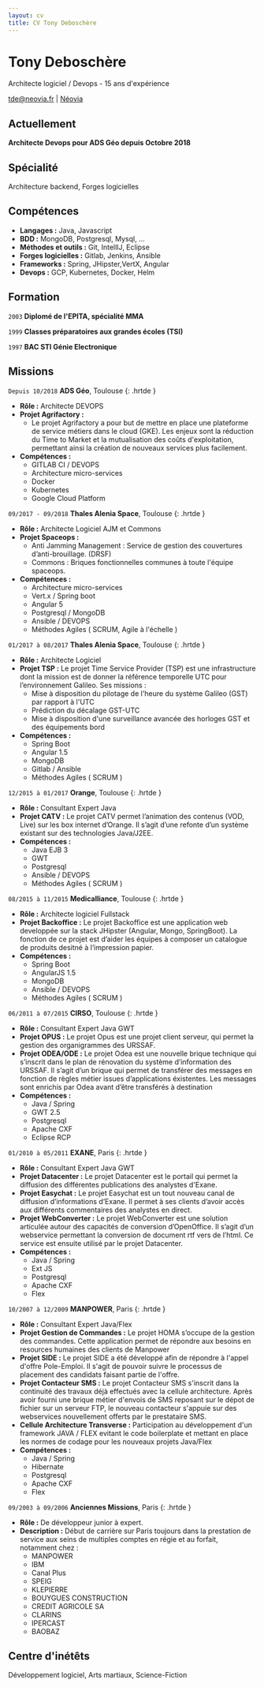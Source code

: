 ```yaml
---
layout: cv
title: CV Tony Deboschère
---
```

# Tony Deboschère
Architecte logiciel / Devops - 15 ans d'expérience


<div id="webaddress">
<a href="mailto:tde@neovia.fr">tde@neovia.fr</a>
| <a href="http://www.neovia.fr">Néovia</a>
</div>


## Actuellement

__Architecte Devops pour ADS Géo depuis Octobre 2018__

## Spécialité

Architecture backend, Forges logicielles 

## Compétences

* __Langages :__ Java, Javascript
* __BDD :__ MongoDB, Postgresql, Mysql, ...
* __Méthodes et outils :__ Git, IntellIJ, Eclipse
* __Forges logicielles :__ Gitlab, Jenkins, Ansible
* __Frameworks :__ Spring, JHipster,VertX, Angular
* __Devops :__ GCP, Kubernetes, Docker, Helm

## Formation

`2003`
__Diplomé de l'EPITA, spécialité MMA__

`1999`
__Classes préparatoires aux grandes écoles (TSI)__

`1997`
__BAC STI Génie Electronique__


## Missions

`Depuis 10/2018`
__ADS Géo__, Toulouse
{: .hrtde }
- __Rôle :__ Architecte DEVOPS
- __Projet Agrifactory :__
  - Le projet Agrifactory a pour but de mettre en place une plateforme de service métiers dans le cloud (GKE). Les enjeux sont la réduction du Time to Market et la mutualisation des coûts d'exploitation, permettant ainsi la création de nouveaux services plus facilement.
- __Compétences :__ 
  - GITLAB CI / DEVOPS
  - Architecture micro-services
  - Docker
  - Kubernetes
  - Google Cloud Platform
  
`09/2017 - 09/2018`
__Thales Alenia Space__, Toulouse
{: .hrtde }
- __Rôle :__ Architecte Logiciel AJM et Commons
- __Projet Spaceops :__
  - Anti Jamming Management : Service de gestion des couvertures d’anti-brouillage. (DRSF)
  - Commons : Briques fonctionnelles communes à toute l'équipe spaceops.
- __Compétences :__ 
  - Architecture micro-services
  - Vert.x / Spring boot
  - Angular 5
  - Postgresql / MongoDB
  - Ansible / DEVOPS
  - Méthodes Agiles ( SCRUM, Agile à l'échelle ) 

`01/2017 à 08/2017`
__Thales Alenia Space__, Toulouse
{: .hrtde }
- __Rôle :__ Architecte Logiciel 
- __Projet TSP :__ Le projet Time Service Provider (TSP) est une infrastructure dont la mission est de donner la référence temporelle UTC pour l’environnement Galileo. Ses missions : 
  - Mise à disposition du pilotage de l'heure du système Galileo (GST) par rapport à l'UTC
  - Prédiction du décalage GST-UTC
  - Mise à disposition d'une surveillance avancée des horloges GST et des équipements bord
- __Compétences :__ 
  - Spring Boot 
  - Angular 1.5
  - MongoDB
  - Gitlab / Ansible
  - Méthodes Agiles ( SCRUM ) 


`12/2015 à 01/2017`
__Orange__, Toulouse
{: .hrtde }
- __Rôle :__ Consultant Expert Java 
- __Projet CATV :__ Le projet CATV permet l’animation des contenus (VOD, Live) sur les box internet d’Orange.
Il s’agit d’une refonte d’un système existant sur des technologies Java/J2EE.
- __Compétences :__ 
  - Java EJB 3
  - GWT
  - Postgresql
  - Ansible / DEVOPS
  - Méthodes Agiles ( SCRUM ) 

`08/2015 à 11/2015`
__Medicalliance__, Toulouse
{: .hrtde }
- __Rôle :__ Architecte logiciel Fullstack 
- __Projet Backoffice :__ Le projet Backoffice est une application web developpée sur la stack JHipster (Angular, Mongo, SpringBoot).
La fonction de ce projet est d’aider les équipes à composer un catalogue de produits desitné à l’impression papier.
- __Compétences :__ 
  - Spring Boot
  - AngularJS 1.5
  - MongoDB
  - Ansible / DEVOPS
  - Méthodes Agiles ( SCRUM )

`06/2011 à 07/2015`
__CIRSO__, Toulouse
{: .hrtde }
- __Rôle :__ Consultant Expert Java GWT
- __Projet OPUS :__  Le projet Opus est une projet client serveur, qui permet la gestion des organigrammes des URSSAF.
- __Projet ODEA/ODE :__ Le projet Odea est une nouvelle brique technique qui s’inscrit dans le plan de rénovation du système d’information des URSSAF. Il s’agit d’un brique qui permet de transférer des messages en fonction de règles métier issues d’applications éxistentes.
  Les messages sont enrichis par Odea avant d’être transférés à destination
- __Compétences :__ 
  - Java / Spring
  - GWT 2.5
  - Postgresql
  - Apache CXF
  - Eclipse RCP 
  
`01/2010 à 05/2011`
__EXANE__, Paris
{: .hrtde }
- __Rôle :__ Consultant Expert Java GWT
- __Projet Datacenter :__ Le projet Datacenter est le portail qui permet la diffusion des différentes publications des analystes d'Exane.
- __Projet Easychat :__ Le projet Easychat est un tout nouveau canal de diffusion d’informations d’Exane. Il permet à ses clients d’avoir accès aux différents commentaires des analystes en direct.
- __Projet WebConverter :__ Le  projet WebConverter est une solution articulée autour des capacités de conversion d’OpenOffice. Il s’agit d’un webservice permettant la conversion de document rtf vers de l’html. Ce service est ensuite utilisé par le projet Datacenter.
- __Compétences :__ 
  - Java / Spring
  - Ext JS
  - Postgresql
  - Apache CXF  
  - Flex

`10/2007 à 12/2009`
__MANPOWER__, Paris
{: .hrtde }
- __Rôle :__ Consultant Expert Java/Flex
- __Projet Gestion de Commandes :__ Le projet HOMA s’occupe de la gestion des commandes. Cette application permet de répondre aux besoins en resources humaines des clients de Manpower
- __Projet SIDE :__ Le projet SIDE a été développé afin de répondre à l'appel d'offre Pole-Emploi. Il s'agit de pouvoir suivre le processus de placement des candidats faisant partie de l'offre.
- __Projet Contacteur SMS :__ Le projet Contacteur SMS s'inscrit dans la continuité des travaux déjà effectués avec la cellule architecture. Après avoir fourni une brique métier d'envois de SMS reposant sur le dépot de fichier sur un serveur FTP, le nouveau contacteur s'appuie sur des webservices nouvellement offerts par le prestataire SMS.
- __Cellule Architecture Transverse :__ Participation au développement d'un framework JAVA / FLEX evitant le code boilerplate et mettant en place les normes de codage pour les nouveaux projets Java/Flex
- __Compétences :__ 
  - Java / Spring
  - Hibernate
  - Postgresql
  - Apache CXF  
  - Flex

`09/2003 à 09/2006`
__Anciennes Missions__, Paris
{: .hrtde }
- __Rôle :__ De développeur junior à expert.
- __Description :__ Début de carrière sur Paris toujours dans la prestation de service aux seins de multiples comptes en régie et au forfait, notamment chez :
  - MANPOWER
  - IBM
  - Canal Plus
  - SPEIG
  - KLEPIERRE
  - BOUYGUES CONSTRUCTION
  - CREDIT AGRICOLE SA
  - CLARINS
  - IPERCAST
  - BAOBAZ 

## Centre d'inétêts

Développement logiciel, Arts martiaux, Science-Fiction

<!-- ### Footer

Dernière mise à jour : 14/09/2018

-->


